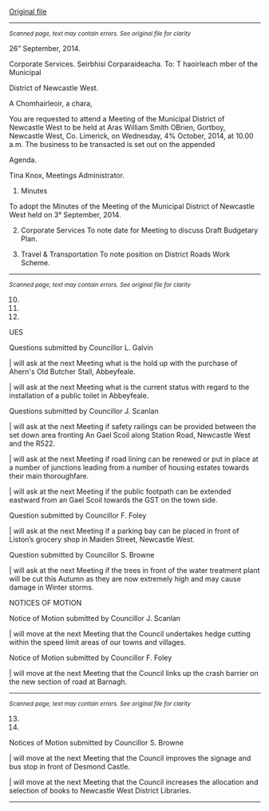 [Original file](https://www.limerick.ie/sites/default/files/media/documents/2017-07/municipal_district_newcastle_west_-_agenda_1st_october_2014.pdf)

---
*<small>Scanned page, text may contain errors. See original file for clarity</small>*  

26” September, 2014.

Corporate Services.
Seirbhisi Corparaideacha.
To: T haoirleach mber of the Municipal

District of Newcastle West.

A Chomhairleoir, a chara,

You are requested to attend a Meeting of the Municipal District of Newcastle West to be held at
Aras William Smith OBrien, Gortboy, Newcastle West, Co. Limerick, on Wednesday, 4%
October, 2014, at 10.00 a.m. The business to be transacted is set out on the appended

Agenda.

Tina Knox,
Meetings Administrator.

1. Minutes

To adopt the Minutes of the Meeting of the Municipal District of Newcastle West held on
3° September, 2014.

2. Corporate Services
To note date for Meeting to discuss Draft Budgetary Plan.

3. Travel & Transportation
To note position on District Roads Work Scheme.


---
*<small>Scanned page, text may contain errors. See original file for clarity</small>*  

10.

11.

12.

UES

Questions submitted by Councillor L. Galvin

| will ask at the next Meeting what is the hold up with the purchase of Ahern's Old
Butcher Stall, Abbeyfeale.

| will ask at the next Meeting what is the current status with regard to the installation of a
public toilet in Abbeyfeale.

Questions submitted by Councillor J. Scanlan

| will ask at the next Meeting if safety railings can be provided between the set down area
fronting An Gael Scoil along Station Road, Newcastle West and the R522.

| will ask at the next Meeting if road lining can be renewed or put in place at a number of
junctions leading from a number of housing estates towards their main thoroughfare.

| will ask at the next Meeting if the public footpath can be extended eastward from an
Gael Scoil towards the GST on the town side.

Question submitted by Councillor F. Foley

| will ask at the next Meeting if a parking bay can be placed in front of Liston’s grocery
shop in Maiden Street, Newcastle West.

Question submitted by Councillor S. Browne

| will ask at the next Meeting if the trees in front of the water treatment plant will be cut
this Autumn as they are now extremely high and may cause damage in Winter storms.

NOTICES OF MOTION

Notice of Motion submitted by Councillor J. Scanlan

| will move at the next Meeting that the Council undertakes hedge cutting within the
speed limit areas of our towns and villages.

Notice of Motion submitted by Councillor F. Foley

| will move at the next Meeting that the Council links up the crash barrier on the new
section of road at Barnagh.


---
*<small>Scanned page, text may contain errors. See original file for clarity</small>*  

13.

14.

Notices of Motion submitted by Councillor S. Browne

| will move at the next Meeting that the Council improves the signage and bus stop in
front of Desmond Castle.

| will move at the next Meeting that the Council increases the allocation and selection of
books to Newcastle West District Libraries.


---
